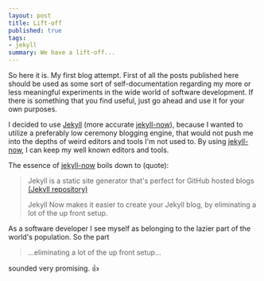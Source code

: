 ```yaml
---
layout: post
title: Lift-off
published: true
tags:
- jekyll
summary: We have a lift-off...
---
```


So here it is. My first blog attempt. First of all the posts published here should be used as some sort of self-documentation regarding my more or less meaningful experiments in the wide world of software development. If there is something that you find useful, just go ahead and use it for your own purposes.  

I decided to use [Jekyll](http://jekyllrb.com/) (more accurate [jekyll-now](https://github.com/barryclark/jekyll-now)), because I wanted to utilize a preferably low ceremony blogging engine, that would not push me into the depths of weird editors and tools I'm not used to. By using [jekyll-now](https://github.com/barryclark/jekyll-now), I can keep my well known editors and tools.  

The essence of [jekyll-now](https://github.com/barryclark/jekyll-now) boils down to (quote):  

> Jekyll is a static site generator that's perfect for GitHub hosted blogs [(Jekyll repository)](https://github.com/jekyll/jekyll)  
>
> Jekyll Now makes it easier to create your Jekyll blog, by eliminating a lot of the up front setup.  

As a software developer I see myself as belonging to the lazier part of the world's population. So the part  

> ...eliminating a lot of the up front setup...

sounded very promising. :thumbsup:
